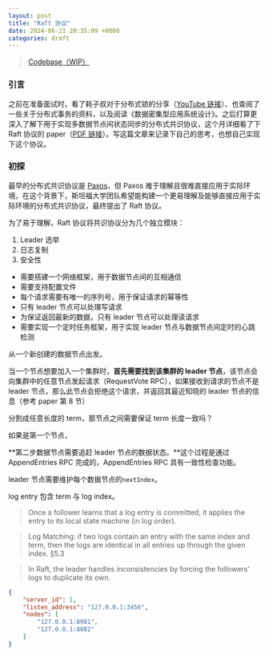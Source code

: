 ```yaml
---
layout: post
title: "Raft 协议"
date: 2024-06-21 20:35:09 +0800
categories: draft 
---
```


> [Codebase（WIP）](https://github.com/xdsdmg/raft)

### **引言**

之前在准备面试时，看了耗子叔对于分布式锁的分享（[YouTube 链接](https://www.youtube.com/watch?v=vFW1U1vimVs)）、也查阅了一些关于分布式事务的资料，以及阅读《数据密集型应用系统设计》。之后打算更深入了解下用于实现多数据节点间状态同步的分布式共识协议，这个月详细看了下 Raft 协议的 paper（[PDF 链接](https://raft.github.io/raft.pdf)）。写这篇文章来记录下自己的思考，也想自己实现下这个协议。

### **初探**

最早的分布式共识协议是 [Paxos](https://zh.wikipedia.org/wiki/Paxos%E7%AE%97%E6%B3%95)，但 Paxos 难于理解且很难直接应用于实际环境，在这个背景下，斯坦福大学团队希望能构建一个更易理解及能够直接应用于实际环境的分布式共识协议，最终提出了 Raft 协议。

为了易于理解，Raft 协议将共识协议分为几个独立模块：

1. Leader 选举
2. 日志复制
3. 安全性

- 需要搭建一个网络框架，用于数据节点间的互相通信
- 需要支持配置文件
- 每个请求需要有唯一的序列号，用于保证请求的幂等性
- 只有 leader 节点可以处理写请求
- 为保证返回最新的数据，只有 leader 节点可以处理读请求
- 需要实现一个定时任务框架，用于实现 leader 节点与数据节点间定时的心跳检测

从一个新创建的数据节点出发。

当一个节点想要加入一个集群时，**首先需要找到该集群的 leader 节点**，该节点会向集群中的任意节点发起请求（RequestVote RPC），如果接收到请求的节点不是 leader 节点，那么此节点会拒绝这个请求，并返回其最近知晓的 leader 节点的信息（参考 paper 第 8 节）

分割成任意长度的 term，那节点之间需要保证 term 长度一致吗？

如果是第一个节点，

**第二步数据节点需要追赶 leader 节点的数据状态。**这个过程是通过 AppendEntries RPC 完成的，AppendEntries RPC 具有一致性检查功能。

leader 节点需要维护每个数据节点的`nextIndex`。

log entry 包含 term 与 log index。

> Once a follower learns that a log entry is committed, it applies the entry to its local state machine (in log order).

> Log Matching: if two logs contain an entry with the same index and term, then the logs are identical in all entries up through the given index. §5.3

> In Raft, the leader handles inconsistencies by forcing the followers' logs to duplicate its own.

``` json 
{
    "server_id": 1,
    "listen_address": "127.0.0.1:3456",
    "nodes": [
        "127.0.0.1:8081",
        "127.0.0.1:8082"
    ]
}
```


